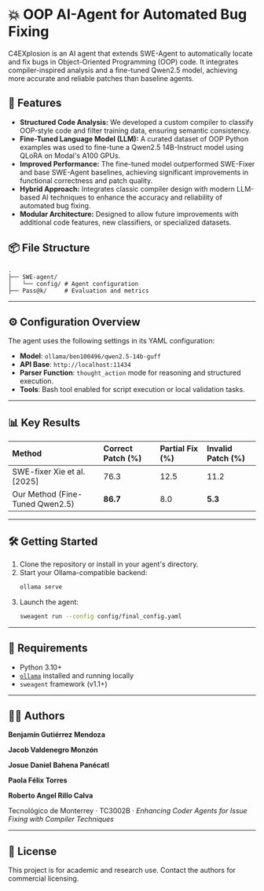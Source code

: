 # 💥 OOP AI-Agent for Automated Bug Fixing

C4EXplosion is an AI agent that extends SWE-Agent to automatically locate and fix bugs in Object-Oriented Programming (OOP) code.
It integrates compiler-inspired analysis and a fine-tuned Qwen2.5 model, achieving more accurate and reliable patches than baseline agents.

## 🚀 Features

*   **Structured Code Analysis:** We developed a custom compiler to classify OOP-style code and filter training data, ensuring semantic consistency.
*   **Fine-Tuned Language Model (LLM):** A curated dataset of OOP Python examples was used to fine-tune a Qwen2.5 14B-Instruct model using QLoRA on Modal's A100 GPUs.
*   **Improved Performance:** The fine-tuned model outperformed SWE-Fixer and base SWE-Agent baselines, achieving significant improvements in functional correctness and patch quality.
*   **Hybrid Approach:** Integrates classic compiler design with modern LLM-based AI techniques to enhance the accuracy and reliability of automated bug fixing.
*   **Modular Architecture:** Designed to allow future improvements with additional code features, new classifiers, or specialized datasets.


## 📦 File Structure

```
.
├── SWE-agent/
│   └── config/ # Agent configuration
├── Pass@k/     # Evaluation and metrics
```

---

## ⚙️ Configuration Overview

The agent uses the following settings in its YAML configuration:

- **Model**: `ollama/ben100496/qwen2.5-14b-guff`
- **API Base**: `http://localhost:11434`
- **Parser Function**: `thought_action` mode for reasoning and structured execution.
- **Tools**: Bash tool enabled for script execution or local validation tasks.

---

## 📊 Key Results

| Method                           | Correct Patch (%) | Partial Fix (%) | Invalid Patch (%) |
| :------------------------------- | :------------------ | :----------------- | :------------------ |
| SWE-fixer Xie et al. [2025]      | 76.3                | 12.5               | 11.2                |
| Our Method (Fine-Tuned Qwen2.5) | **86.7**            | 8.0                | **5.3**             |
---

## 🛠️ Getting Started

1. Clone the repository or install in your agent's directory.
2. Start your Ollama-compatible backend:
   ```bash
   ollama serve
   ```
3. Launch the agent:
   ```bash
   sweagent run --config config/final_config.yaml
   ```

---

## 🧩 Requirements

- Python 3.10+
- [`ollama`](https://ollama.ai) installed and running locally
- `sweagent` framework (v1.1+)

---


## 🧑‍💼 Authors

**Benjamín Gutiérrez Mendoza**

**Jacob Valdenegro Monzón**  

**Josue Daniel Bahena Panécatl**

**Paola Félix Torres**

**Roberto Angel Rillo Calva**

Tecnológico de Monterrey · TC3002B · *Enhancing Coder Agents for Issue Fixing with Compiler Techniques*

---

## 📜 License

This project is for academic and research use. Contact the authors for commercial licensing.
